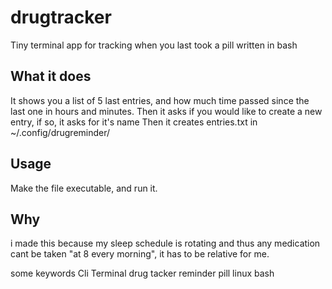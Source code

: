 # drugtracker
Tiny terminal app for tracking when you last took a pill written in bash
## What it does
It shows you a list of 5 last entries, and how much time passed since the last one in hours and minutes.
Then it asks if you would like to create a new entry, if so, it asks for it's name
Then it creates entries.txt in ~/.config/drugreminder/
## Usage
Make the file executable, and run it.
## Why
i made this because my sleep schedule is rotating and thus any medication cant be taken "at 8 every morning", it has to be relative for me.

some keywords
Cli Terminal drug tacker reminder pill linux bash 
